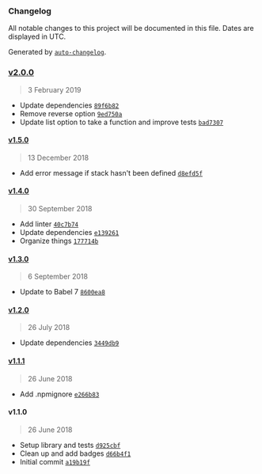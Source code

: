 ### Changelog

All notable changes to this project will be documented in this file. Dates are displayed in UTC.

Generated by [`auto-changelog`](https://github.com/CookPete/auto-changelog).

### [v2.0.0](https://github.com/philipbordallo/postcss-stack/compare/v1.5.0...v2.0.0)

> 3 February 2019

- Update dependencies [`89f6b82`](https://github.com/philipbordallo/postcss-stack/commit/89f6b821ceaec1ad43ba6802e94413a80c3c0d2a)
- Remove reverse option [`9ed750a`](https://github.com/philipbordallo/postcss-stack/commit/9ed750ac8f6ac65611869a9d864edeb75e8cf251)
- Update list option to take a function and improve tests [`bad7307`](https://github.com/philipbordallo/postcss-stack/commit/bad7307c95868ee0a49e9ad545ce59934b19c9cf)

#### [v1.5.0](https://github.com/philipbordallo/postcss-stack/compare/v1.4.0...v1.5.0)

> 13 December 2018

- Add error message if stack hasn't been defined [`d8efd5f`](https://github.com/philipbordallo/postcss-stack/commit/d8efd5fb1135468e6867cb2f3d7cca75a88748aa)

#### [v1.4.0](https://github.com/philipbordallo/postcss-stack/compare/v1.3.0...v1.4.0)

> 30 September 2018

- Add linter [`40c7b74`](https://github.com/philipbordallo/postcss-stack/commit/40c7b74b4b17413d717156d3a8136c8ffe8e3777)
- Update dependencies [`e139261`](https://github.com/philipbordallo/postcss-stack/commit/e139261f727649b3a28f4180bc50a85434fedbd2)
- Organize things [`177714b`](https://github.com/philipbordallo/postcss-stack/commit/177714b6033294c68f977b928312970ff96db6df)

#### [v1.3.0](https://github.com/philipbordallo/postcss-stack/compare/v1.2.0...v1.3.0)

> 6 September 2018

- Update to Babel 7 [`8600ea8`](https://github.com/philipbordallo/postcss-stack/commit/8600ea845af02483ee9b3d9d7b8b3b1deeb9166a)

#### [v1.2.0](https://github.com/philipbordallo/postcss-stack/compare/v1.1.1...v1.2.0)

> 26 July 2018

- Update dependencies [`3449db9`](https://github.com/philipbordallo/postcss-stack/commit/3449db9f20abcf37e176bf1e261a213fcececcda)

#### [v1.1.1](https://github.com/philipbordallo/postcss-stack/compare/v1.1.0...v1.1.1)

> 26 June 2018

- Add .npmignore [`e266b83`](https://github.com/philipbordallo/postcss-stack/commit/e266b83084bcc715ba2bbadf4ecb45fe51f471a8)

#### v1.1.0

> 26 June 2018

- Setup library and tests [`d925cbf`](https://github.com/philipbordallo/postcss-stack/commit/d925cbfba25175793bb2aa32c55b9f5f26ee0c6b)
- Clean up and add badges [`d66b4f1`](https://github.com/philipbordallo/postcss-stack/commit/d66b4f13b3c28386ace5b514edd9aca8f7a1c9b9)
- Initial commit [`a19b19f`](https://github.com/philipbordallo/postcss-stack/commit/a19b19f126b9a51ebe664adf959f24fa51412cf1)

